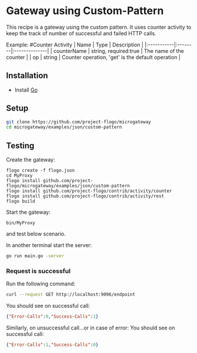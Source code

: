 # Gateway using Custom-Pattern
This recipe is a gateway using the custom pattern. It uses counter activity to keep the track of number of successful
and failed HTTP calls.

Example:
#Counter Activity
| Name   |  Type   | Description   |
|:-----------|:--------|:--------------|
| counterName | string, required:true | The name of the counter |
| op | string | Counter operation, 'get' is the default operation |


## Installation
* Install [Go](https://golang.org/)

## Setup
```bash
git clone https://github.com/project-flogo/microgateway
cd microgateway/examples/json/custom-pattern
```

## Testing
Create the gateway:
```
flogo create -f flogo.json
cd MyProxy
flogo install github.com/project-flogo/microgateway/examples/json/custom-pattern
flogo install github.com/project-flogo/contrib/activity/counter
flogo install github.com/project-flogo/contrib/activity/rest
flogo build
```

Start the gateway:
```
bin/MyProxy
```
and test below scenario.

In another terminal start the server:
```bash
go run main.go -server
```

### Request is successful
Run the following command:
```bash
curl --request GET http://localhost:9096/endpoint
```

You should see on successful call:
```json
{"Error-Calls":0,"Success-Calls":1}
```

Similarly, on unsuccessful call...or in case of error:
You should see on successful call:
```json
{"Error-Calls":1,"Success-Calls":0}
```

